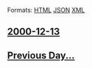 
Formats: [HTML](2000/12/13/index.html)  [JSON](2000/12/13/index.json)  [XML](2000/12/13/index.xml)  

## [2000-12-13](/news/2000/12/13/index.md)

## [Previous Day...](/news/2000/12/12/index.md)

